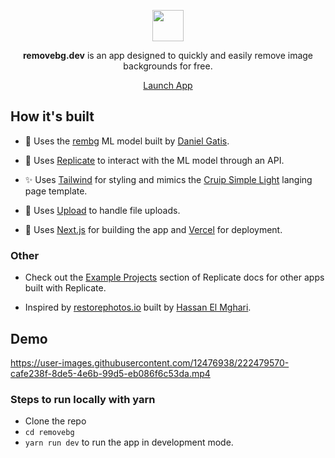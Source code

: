<div align="center">
<p>
<img src="https://www.removebg.dev/_next/image?url=%2Fimages%2Flogo.png&w=128&q=75" width="50"/>
</p>

<p><b>removebg.dev</b> is an app designed to quickly and easily remove image backgrounds for free.</p>

<p><a href="https://www.removebg.dev/" target="_blank">Launch App</a></p>
</div>

## How it's built

- 🔩 Uses the <a href="https://github.com/danielgatis/rembg" target="_blank">rembg</a> ML model built by <a href="https://github.com/danielgatis" target="_blank">Daniel Gatis</a>.

- 💪 Uses <a href="https://replicate.com/" target="_blank">Replicate</a> to interact with the ML model through an API.

- ✨ Uses <a href="https://tailwindcss.com/docs/" target="_blank">Tailwind</a> for styling and mimics the <a href="https://github.com/cruip/tailwind-landing-page-template" target="_blank">Cruip Simple Light</a> langing page template.

- 📄 Uses <a href="https://upload.io/" target="_blank">Upload</a> to handle file uploads.

- 🎉 Uses <a href="https://nextjs.org/" target="_blank">Next.js</a> for building the app and <a href="https://vercel.com/" target="_blank">Vercel</a> for deployment.

### Other

- Check out the <a href="https://replicate.com/docs/reference/examples" target="_blank">Example Projects</a> section of Replicate docs for other apps built with Replicate.

- Inspired by <a href="restorephotos.io" target="_blank">restorephotos.io</a> built by <a href="https://twitter.com/nutlope" target="_blank">Hassan El Mghari</a>.

## Demo

https://user-images.githubusercontent.com/12476938/222479570-cafe238f-8de5-4e6b-99d5-eb086f6c53da.mp4

### Steps to run locally with yarn

- Clone the repo
- `cd removebg`
- `yarn run dev` to run the app in development mode.
